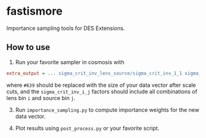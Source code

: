 # fastismore

Importance sampling tools for DES Extensions.

## How to use

1. Run your favorite sampler in cosmosis with

```ini
extra_output = ... sigma_crit_inv_lens_source/sigma_crit_inv_1_1 sigma_crit_inv_lens_source/sigma_crit_inv_1_2 ... data_vector/2pt_theory#639
```

where `#639` should be replaced with the size of your data vector after scale cuts, and the `sigma_crit_inv_i_j` factors should include all combinations of lens bin `i` and source bin `j`.

3. Run `importance_sampling.py` to compute importance weights for the new data vector.

4. Plot results using `post_process.py` or your favorite script.

